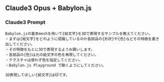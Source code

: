 ﻿## Claude3 Opus + Babylon.js

### Claude3 Prompt

```
Babylon.jsの基本meshを用いて{絵文字}を3Dで表現するサンプルを教えてください。
・まずは{絵文字}をどのように認識しているのか各部品の{形状}や{色}などその特徴を書き出してください。
・その特徴をもとに3Dで表現するようお願いします。
・各部品の{色}は元の絵文字の色を再現してください。
・テクスチャは使わず色を指定してください。
・Babylon.js Playground で動くようにしてください。

3D表現してほしい{絵文字}は🐱です。
```
